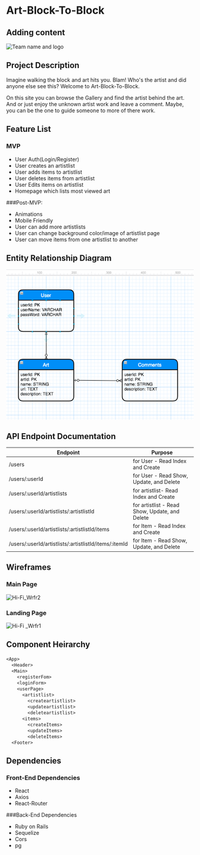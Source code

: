 # Art-Block-To-Block

## Adding content


![Team name and logo](https://offmetro.com/ny/wp-content/uploads/2017/04/BushwickStreetArt_040-683x1024.jpg)

## Project Description
Imagine walking the block and art hits you. Blam! Who's the artist and did anyone else see this? Welcome to Art-Block-To-Block.

On this site you can browse the Gallery and find the artist behind the art. And or just enjoy the unknown artist work and leave a comment. Maybe, you can be the one to guide someone to more of there work.

## Feature List 

### MVP
* User Auth(Login/Register)
* User creates an artistlist
* User adds items to artistlist
* User deletes items from artistlist
* User Edits items on artistlist
* Homepage which lists most viewed art 

###Post-MVP:
* Animations
* Mobile Friendly
* User can add more artistlists
* User can change background color/image of artistlist page
* User can move items from one artistlist to another

## Entity Relationship Diagram

![ERD](ERD.png)

## API Endpoint Documentation

|Endpoint|Purpose|
|---|---|
|/users|for User - Read Index and Create|
|/users/:userId|for User - Read Show, Update, and Delete|
|/users/:userId/artistlists|for artistlist- Read Index and Create |
|/users/:userId/artistlists/:artistlistId|for artistlist - Read Show, Update, and Delete |
|/users/:userId/artistlists/:artistlistId/items|for Item - Read Index and Create |
|/users/:userId/artistlists/:artistlistId/items/:itemId|for Item - Read Show, Update, and Delete |

## Wireframes


### Main Page
![Hi-Fi_Wrfr2](https://user-images.githubusercontent.com/47366729/70161057-7788b500-1689-11ea-8266-2d6ce8474efc.jpg)


### Landing Page
![Hi-Fi _Wrfr1](https://user-images.githubusercontent.com/47366729/70160976-5c1daa00-1689-11ea-8eee-717dc4c22b8f.jpg)





## Component Heirarchy

```
<App>
  <Header>
  <Main>
    <registerFom>
    <loginForm>
    <userPage>
      <artistlist>
        <createartistlist>
        <updateartistlist>
        <deleteartistlist>
      <items>
        <createItems>
        <updateItems>
        <deleteItems>
  <Footer>
```


## Dependencies

### Front-End Dependencies
* React
* Axios
* React-Router

###Back-End Dependencies
* Ruby on Rails
* Sequelize
* Cors
* pg
